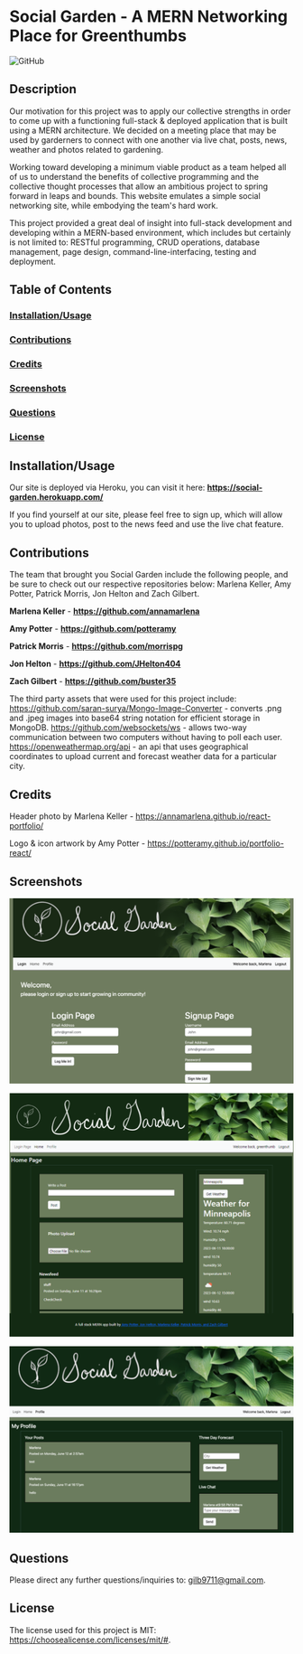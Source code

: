 # **Social Garden** - A MERN Networking Place for Greenthumbs

![GitHub](https://img.shields.io/github/license/buster35)

## **Description**

Our motivation for this project was to apply our collective strengths in order to come up with a functioning full-stack & deployed application that is built using a MERN architecture. We decided on a meeting place that may be used by garderners to connect with one another via live chat, posts, news, weather and photos related to gardening.

Working toward developing a minimum viable product as a team helped all of us to understand the benefits of collective programming and the collective thought processes that allow an ambitious project to spring forward in leaps and bounds. This website emulates a simple social networking site, while embodying the team's hard work.

This project provided a great deal of insight into full-stack development and developing within a MERN-based environment, which includes but certainly is not limited to: RESTful programming, CRUD operations, database management, page design, command-line-interfacing, testing and deployment.

## **Table of Contents**

### [Installation/Usage](#installation/usage)

### [Contributions](#contributions)

### [Credits](#credits)

### [Screenshots](#screenshots)

### [Questions](#questions)

### [License](#license)

## **Installation/Usage**

Our site is deployed via Heroku, you can visit it here: **https://social-garden.herokuapp.com/**

If you find yourself at our site, please feel free to sign up, which will allow you to upload photos, post to the news feed and use the live chat feature.

## **Contributions**

The team that brought you Social Garden include the following people, and be sure to check out our respective repositories below: Marlena Keller, Amy Potter, Patrick Morris, Jon Helton and Zach Gilbert.

**Marlena Keller** - **https://github.com/annamarlena**

**Amy Potter** - **https://github.com/potteramy**

**Patrick Morris** - **https://github.com/morrispg**

**Jon Helton** - **https://github.com/JHelton404**

**Zach Gilbert** - **https://github.com/buster35**

The third party assets that were used for this project include: https://github.com/saran-surya/Mongo-Image-Converter - converts .png and .jpeg images into base64 string notation for efficient storage in MongoDB. https://github.com/websockets/ws - allows two-way communication between two computers without having to poll each user. https://openweathermap.org/api - an api that uses geographical coordinates to upload current and forecast weather data for a particular city.

## **Credits**

Header photo by Marlena Keller - https://annamarlena.github.io/react-portfolio/

Logo & icon artwork by Amy Potter - https://potteramy.github.io/portfolio-react/

## **Screenshots**

![LoginPage](/client/src/assets/login-screenshot.png)

![HomePage](/client/src/assets/homepage-screenshot.png)

![ProfilePage](/client/src/assets/profile-screenshot.png)

## **Questions**

Please direct any further questions/inquiries to: gilb9711@gmail.com.

## **License**

The license used for this project is MIT: https://choosealicense.com/licenses/mit/#.
